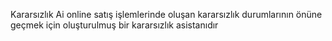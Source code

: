 Kararsızlık Ai online satış işlemlerinde oluşan kararsızlık durumlarının önüne geçmek için oluşturulmuş bir kararsızlık asistanıdır
